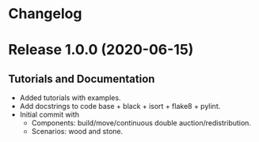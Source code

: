 # Changelog

# Release 1.0.0 (2020-06-15)

## Tutorials and Documentation

- Added tutorials with examples.
- Add docstrings to code base + black + isort + flake8 + pylint.
- Initial commit with
  - Components: build/move/continuous double auction/redistribution.
  - Scenarios: wood and stone.
